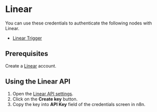 # Linear

You can use these credentials to authenticate the following nodes with Linear.
- [Linear Trigger](/workflow/integrations/trigger-nodes/n8n-nodes-base.linearTrigger/)

## Prerequisites

Create a [Linear](https://linear.app/) account.

## Using the Linear API

1. Open the [Linear API settings](https://linear.app/settings/api).
2. Click on the **Create key** button.
3. Copy the key into **API Key** field of the credentials screen in n8n.
